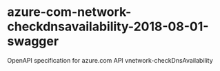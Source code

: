 # azure-com-network-checkdnsavailability-2018-08-01-swagger
OpenAPI specification for azure.com API vnetwork-checkDnsAvailability
